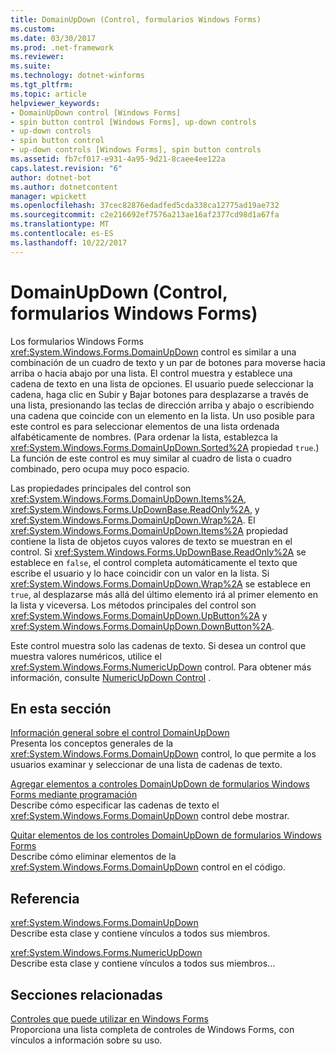 ```yaml
---
title: DomainUpDown (Control, formularios Windows Forms)
ms.custom: 
ms.date: 03/30/2017
ms.prod: .net-framework
ms.reviewer: 
ms.suite: 
ms.technology: dotnet-winforms
ms.tgt_pltfrm: 
ms.topic: article
helpviewer_keywords:
- DomainUpDown control [Windows Forms]
- spin button control [Windows Forms], up-down controls
- up-down controls
- spin button control
- up-down controls [Windows Forms], spin button controls
ms.assetid: fb7cf017-e931-4a95-9d21-8caee4ee122a
caps.latest.revision: "6"
author: dotnet-bot
ms.author: dotnetcontent
manager: wpickett
ms.openlocfilehash: 37cec82876edadfed5cda338ca12775ad19ae732
ms.sourcegitcommit: c2e216692ef7576a213ae16af2377cd98d1a67fa
ms.translationtype: MT
ms.contentlocale: es-ES
ms.lasthandoff: 10/22/2017
---
```

# <a name="domainupdown-control-windows-forms"></a>DomainUpDown (Control, formularios Windows Forms)
Los formularios Windows Forms <xref:System.Windows.Forms.DomainUpDown> control es similar a una combinación de un cuadro de texto y un par de botones para moverse hacia arriba o hacia abajo por una lista. El control muestra y establece una cadena de texto en una lista de opciones. El usuario puede seleccionar la cadena, haga clic en Subir y Bajar botones para desplazarse a través de una lista, presionando las teclas de dirección arriba y abajo o escribiendo una cadena que coincide con un elemento en la lista. Un uso posible para este control es para seleccionar elementos de una lista ordenada alfabéticamente de nombres. (Para ordenar la lista, establezca la <xref:System.Windows.Forms.DomainUpDown.Sorted%2A> propiedad `true`.) La función de este control es muy similar al cuadro de lista o cuadro combinado, pero ocupa muy poco espacio.  
  
 Las propiedades principales del control son <xref:System.Windows.Forms.DomainUpDown.Items%2A>, <xref:System.Windows.Forms.UpDownBase.ReadOnly%2A>, y <xref:System.Windows.Forms.DomainUpDown.Wrap%2A>. El <xref:System.Windows.Forms.DomainUpDown.Items%2A> propiedad contiene la lista de objetos cuyos valores de texto se muestran en el control. Si <xref:System.Windows.Forms.UpDownBase.ReadOnly%2A> se establece en `false`, el control completa automáticamente el texto que escribe el usuario y lo hace coincidir con un valor en la lista. Si <xref:System.Windows.Forms.DomainUpDown.Wrap%2A> se establece en `true`, al desplazarse más allá del último elemento irá al primer elemento en la lista y viceversa. Los métodos principales del control son <xref:System.Windows.Forms.DomainUpDown.UpButton%2A> y <xref:System.Windows.Forms.DomainUpDown.DownButton%2A>.  
  
 Este control muestra solo las cadenas de texto. Si desea un control que muestra valores numéricos, utilice el <xref:System.Windows.Forms.NumericUpDown> control. Para obtener más información, consulte [NumericUpDown Control](../../../../docs/framework/winforms/controls/numericupdown-control-windows-forms.md) .  
  
## <a name="in-this-section"></a>En esta sección  
 [Información general sobre el control DomainUpDown](../../../../docs/framework/winforms/controls/domainupdown-control-overview-windows-forms.md)  
 Presenta los conceptos generales de la <xref:System.Windows.Forms.DomainUpDown> control, lo que permite a los usuarios examinar y seleccionar de una lista de cadenas de texto.  
  
 [Agregar elementos a controles DomainUpDown de formularios Windows Forms mediante programación](../../../../docs/framework/winforms/controls/how-to-add-items-to-windows-forms-domainupdown-controls-programmatically.md)  
 Describe cómo especificar las cadenas de texto el <xref:System.Windows.Forms.DomainUpDown> control debe mostrar.  
  
 [Quitar elementos de los controles DomainUpDown de formularios Windows Forms](../../../../docs/framework/winforms/controls/how-to-remove-items-from-windows-forms-domainupdown-controls.md)  
 Describe cómo eliminar elementos de la <xref:System.Windows.Forms.DomainUpDown> control en el código.  
  
## <a name="reference"></a>Referencia  
 <xref:System.Windows.Forms.DomainUpDown>  
 Describe esta clase y contiene vínculos a todos sus miembros.  
  
 <xref:System.Windows.Forms.NumericUpDown>  
 Describe esta clase y contiene vínculos a todos sus miembros...  
  
## <a name="related-sections"></a>Secciones relacionadas  
 [Controles que puede utilizar en Windows Forms](../../../../docs/framework/winforms/controls/controls-to-use-on-windows-forms.md)  
 Proporciona una lista completa de controles de Windows Forms, con vínculos a información sobre su uso.
